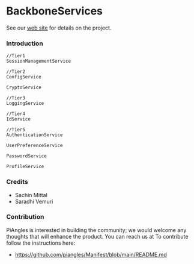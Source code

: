 BackboneServices
=================
See our [web site](https://www.piangles.org) for details on the project.

### Introduction ###
	//Tier1
	SessionManagementService
	
	//Tier2
	ConfigService

	CryptoService
	
	//Tier3
	LoggingService

	//Tier4
	IdService
	
	//Tier5
	AuthenticationService
	
	UserPreferenceService

	PasswordService
	
	ProfileService
	
### Credits ### 
- Sachin Mittal
- Saradhi Vemuri

### Contribution ###
PiAngles is interested in building the community; we would welcome any thoughts that will enhance the product. You can reach us at 
To contribute follow the instructions here:
 * https://github.com/piangles/Manifest/blob/main/README.md
